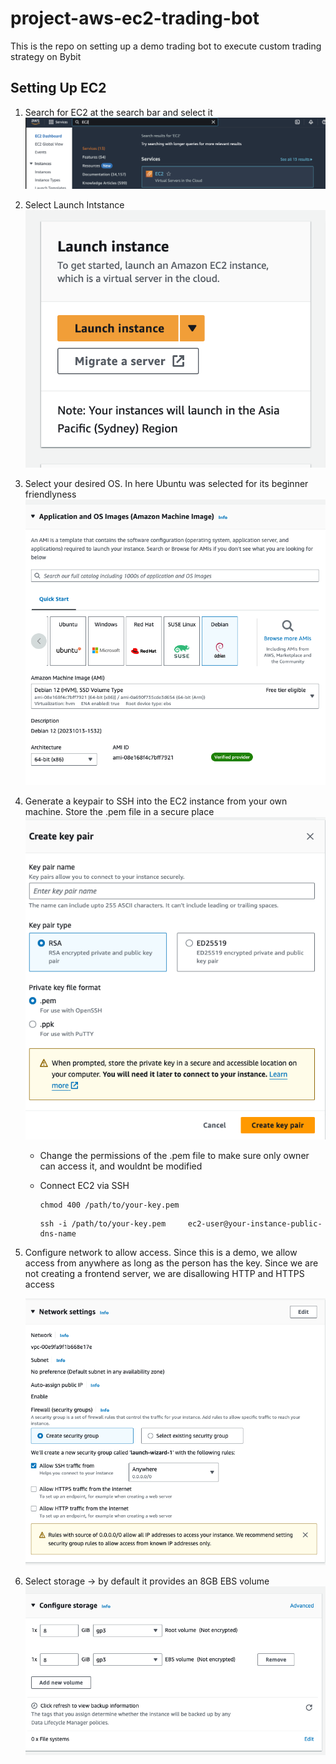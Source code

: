 # project-aws-ec2-trading-bot

This is the repo on setting up a demo trading bot to execute custom trading strategy on Bybit

## Setting Up EC2

1. Search for EC2 at the search bar and select it
   ![Search for EC2](img/search-ec2.png)

2. Select Launch Intstance
   ![Select Launch Instance](img/launch-instance.png)

3. Select your desired OS. In here Ubuntu was selected for its beginner friendlyness
   ![Select OS](img/select-os.png)

4. Generate a keypair to SSH into the EC2 instance from your own machine. Store the .pem file in a secure place
   ![Generate Key Pairs](img/generate-keypair.png)

   - Change the permissions of the .pem file to make sure only owner can access it, and wouldnt be modified

   - Connect EC2 via SSH

     ```shell
     chmod 400 /path/to/your-key.pem
     ```

     ```shell
     ssh -i /path/to/your-key.pem     ec2-user@your-instance-public-dns-name
     ```

5. Configure network to allow access. Since this is a demo, we allow access from anywhere as long as the person has the key. Since we are not creating a frontend server, we are disallowing HTTP and HTTPS access

   ![Configure Network Access](img/configure-network-access.png)

6. Select storage -> by default it provides an 8GB EBS volume
   ![Configure Storage](img/configure-storage.png)
